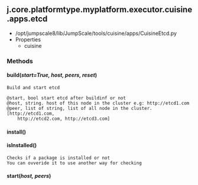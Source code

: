 <!-- toc -->
## j.core.platformtype.myplatform.executor.cuisine.apps.etcd

- /opt/jumpscale8/lib/JumpScale/tools/cuisine/apps/CuisineEtcd.py
- Properties
    - cuisine

### Methods

#### build(*start=True, host, peers, reset*) 

```
Build and start etcd

@start, bool start etcd after buildinf or not
@host, string. host of this node in the cluster e.g: http://etcd1.com
@peer, list of string, list of all node in the cluster. [http://etcd1.com,
    http://etcd2.com, http://etcd3.com]

```

#### install() 

#### isInstalled() 

```
Checks if a package is installed or not
You can ovveride it to use another way for checking

```

#### start(*host, peers*) 

